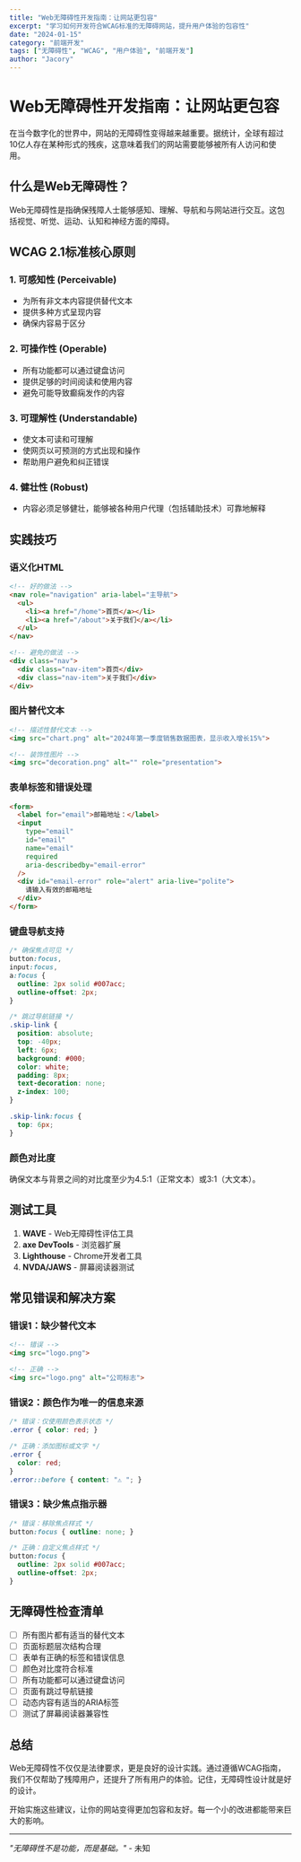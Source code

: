 ```yaml
---
title: "Web无障碍性开发指南：让网站更包容"
excerpt: "学习如何开发符合WCAG标准的无障碍网站，提升用户体验的包容性"
date: "2024-01-15"
category: "前端开发"
tags: ["无障碍性", "WCAG", "用户体验", "前端开发"]
author: "Jacory"
---
```


# Web无障碍性开发指南：让网站更包容

在当今数字化的世界中，网站的无障碍性变得越来越重要。据统计，全球有超过10亿人存在某种形式的残疾，这意味着我们的网站需要能够被所有人访问和使用。

## 什么是Web无障碍性？

Web无障碍性是指确保残障人士能够感知、理解、导航和与网站进行交互。这包括视觉、听觉、运动、认知和神经方面的障碍。

## WCAG 2.1标准核心原则

### 1. 可感知性 (Perceivable)
- 为所有非文本内容提供替代文本
- 提供多种方式呈现内容
- 确保内容易于区分

### 2. 可操作性 (Operable)
- 所有功能都可以通过键盘访问
- 提供足够的时间阅读和使用内容
- 避免可能导致癫痫发作的内容

### 3. 可理解性 (Understandable)
- 使文本可读和可理解
- 使网页以可预测的方式出现和操作
- 帮助用户避免和纠正错误

### 4. 健壮性 (Robust)
- 内容必须足够健壮，能够被各种用户代理（包括辅助技术）可靠地解释

## 实践技巧

### 语义化HTML
```html
<!-- 好的做法 -->
<nav role="navigation" aria-label="主导航">
  <ul>
    <li><a href="/home">首页</a></li>
    <li><a href="/about">关于我们</a></li>
  </ul>
</nav>

<!-- 避免的做法 -->
<div class="nav">
  <div class="nav-item">首页</div>
  <div class="nav-item">关于我们</div>
</div>
```

### 图片替代文本
```html
<!-- 描述性替代文本 -->
<img src="chart.png" alt="2024年第一季度销售数据图表，显示收入增长15%">

<!-- 装饰性图片 -->
<img src="decoration.png" alt="" role="presentation">
```

### 表单标签和错误处理
```html
<form>
  <label for="email">邮箱地址：</label>
  <input 
    type="email" 
    id="email" 
    name="email" 
    required 
    aria-describedby="email-error"
  />
  <div id="email-error" role="alert" aria-live="polite">
    请输入有效的邮箱地址
  </div>
</form>
```

### 键盘导航支持
```css
/* 确保焦点可见 */
button:focus,
input:focus,
a:focus {
  outline: 2px solid #007acc;
  outline-offset: 2px;
}

/* 跳过导航链接 */
.skip-link {
  position: absolute;
  top: -40px;
  left: 6px;
  background: #000;
  color: white;
  padding: 8px;
  text-decoration: none;
  z-index: 100;
}

.skip-link:focus {
  top: 6px;
}
```

### 颜色对比度
确保文本与背景之间的对比度至少为4.5:1（正常文本）或3:1（大文本）。

## 测试工具

1. **WAVE** - Web无障碍性评估工具
2. **axe DevTools** - 浏览器扩展
3. **Lighthouse** - Chrome开发者工具
4. **NVDA/JAWS** - 屏幕阅读器测试

## 常见错误和解决方案

### 错误1：缺少替代文本
```html
<!-- 错误 -->
<img src="logo.png">

<!-- 正确 -->
<img src="logo.png" alt="公司标志">
```

### 错误2：颜色作为唯一的信息来源
```css
/* 错误：仅使用颜色表示状态 */
.error { color: red; }

/* 正确：添加图标或文字 */
.error { 
  color: red; 
}
.error::before { content: "⚠️ "; }
```

### 错误3：缺少焦点指示器
```css
/* 错误：移除焦点样式 */
button:focus { outline: none; }

/* 正确：自定义焦点样式 */
button:focus { 
  outline: 2px solid #007acc;
  outline-offset: 2px;
}
```

## 无障碍性检查清单

- [ ] 所有图片都有适当的替代文本
- [ ] 页面标题层次结构合理
- [ ] 表单有正确的标签和错误信息
- [ ] 颜色对比度符合标准
- [ ] 所有功能都可以通过键盘访问
- [ ] 页面有跳过导航链接
- [ ] 动态内容有适当的ARIA标签
- [ ] 测试了屏幕阅读器兼容性

## 总结

Web无障碍性不仅仅是法律要求，更是良好的设计实践。通过遵循WCAG指南，我们不仅帮助了残障用户，还提升了所有用户的体验。记住，无障碍性设计就是好的设计。

开始实施这些建议，让你的网站变得更加包容和友好。每一个小的改进都能带来巨大的影响。

---

*"无障碍性不是功能，而是基础。"* - 未知
